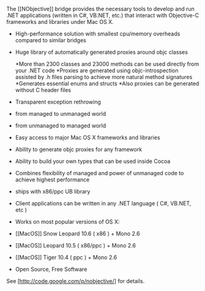 The [[NObjective]] bridge provides the necessary tools to develop and run .NET applications (written in C#, VB.NET, etc.) that interact with Objective-C frameworks and libraries under Mac OS X. 


* High-performance solution with smallest cpu/memory overheads compared to similar bridges
* Huge library of automatically generated proxies around objc classes 

  *More than 2300 classes and 23000 methods can be used directly from your .NET code
  *Proxies are generated using objc-introspection assisted by .h files parsing to achieve more natural method signatures
  *Generates essential enums and structs
  *Also proxies can be generated without C header files

* Transparent exception  rethrowing

* from managed to unmanaged world 
* from unmanaged to managed world 

* Easy access to major Mac OS X frameworks and libraries 

* Ability to generate objc proxies for any framework
* Ability to build your own types that can be used inside Cocoa 

* Combines flexibility of managed and power of unmanaged code to achieve highest performance 

* ships with x86/ppc UB library 

* Client applications can be written in any .NET language ( C#, VB.NET, etc ) 
* Works on most popular versions of OS X: 

* [[MacOS]] Snow Leopard 10.6 ( x86 ) + Mono 2.6 
* [[MacOS]] Leopard 10.5 ( x86/ppc ) + Mono 2.6 
* [[MacOS]] Tiger 10.4 ( ppc ) + Mono 2.6 

* Open Source, Free Software


See [http://code.google.com/p/nobjective/] for details.